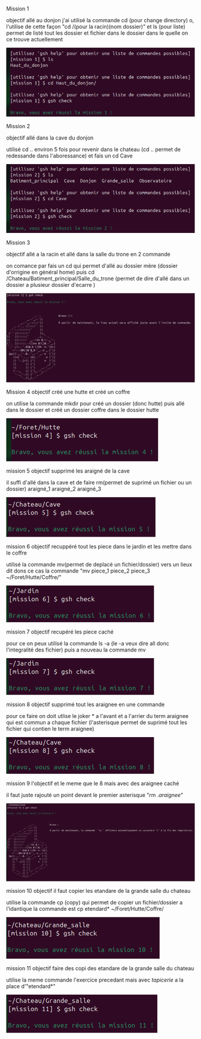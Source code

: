 Mission 1

objectif allé au donjon
j'ai utilisé la commande cd (pour change directory) o, l'utilise de cette façon "cd /(pour la racin)(nom dossier)"
et ls (pour liste) permet de listé tout les dossier et fichier dans le dossier dans le quelle on ce trouve actuellement

![mission 1 complet](https://github.com/poketoto45/eval_linux/blob/main/image/mission1.png)


Mission 2 

objectif allé dans la cave du donjon

utilisé cd .. environ 5 fois pour revenir dans le chateau (cd .. permet de redessande dans l'aboressance) et fais un cd Cave

![mission 2 complet](https://github.com/poketoto45/eval_linux/blob/main/image/mission2.png)


Mission 3

objectif allé a la racin et allé dans la salle du trone en 2 commande

on comance par fais un cd qui permet d'allé au dossier mère (dossier d'orrigine en général home) puis cd /Chateau/Batiment_principal/Salle_du_trone (permet de dire d'allé dans un dossier a plusieur dossier d'ecarre )

![mission 3 complet](https://github.com/poketoto45/eval_linux/blob/main/image/mission3.png)

Mission 4
objectif créé une hutte et créé un coffre 

on utilise la commande mkdir pour créé un dossier (donc hutte) puis allé dans le dossier et créé un dossier coffre dans le dossier hutte

![mission 4 complet](https://github.com/poketoto45/eval_linux/blob/main/image/mission4.png)

mission 5
objectif supprimé les araigné de la cave

il suffi d'allé dans la cave et de faire rm(permet de suprimé un fichier ou un dossier) araigné_1 araigné_2 araigné_3

![mission 5 complet](https://github.com/poketoto45/eval_linux/blob/main/image/mission5.png)

mission 6
objectif recuppéré tout les piece dans le jardin et les mettre dans le coffre

utilisé la commande mv(permet de deplacé un fichier/dossier) vers un lieux dit dons ce cas la commande "mv piece_1 piece_2 piece_3 ~/Foret/Hutte/Coffre/"

![mission 6 complet](https://github.com/poketoto45/eval_linux/blob/main/image/mission6.png)

mission 7
objectif recupéré les piece caché

pour ce on peux utilisé la commande ls -a (le -a veux dire all donc l'integralité des fichier)
puis a nouveau la commande mv

![mission 7 complet](https://github.com/poketoto45/eval_linux/blob/main/image/mission7.png)

mission 8
objectif supprimé tout les araignee en une commande

pour ce faire on doit utlise le joker * a l'avant et a l'arrier du term araignee qui est commun a chaque fichier (l'asterisque permet de suprimé tout les fichier qui contien le term araignee)

![mission 8 complet](https://github.com/poketoto45/eval_linux/blob/main/image/mission8.png)

mission 9
l'objectif et le meme que le 8 mais avec des araignee caché

il faut juste rajouté un point devant le premier asterisque "rm .*araignee*"

![mission 9 complet](https://github.com/poketoto45/eval_linux/blob/main/image/mission9.png)

mission 10
objectif il faut copier les etandare de la grande salle du chateau

utilise la commande cp (copy) qui permet de copier un fichier/dossier a l'idantique la commande est 
cp etendard* ~/Foret/Hutte/Coffre/

![mission 10 complet](https://github.com/poketoto45/eval_linux/blob/main/image/mission10.png)

mission 11
objectif faire des copi des etandare de la grande salle du chateau

utilise la meme commande l'exercice precedant mais avec *tapicerie* a la place d'"etendard*"

![mission 11 complet](https://github.com/poketoto45/eval_linux/blob/main/image/mission11.png)

